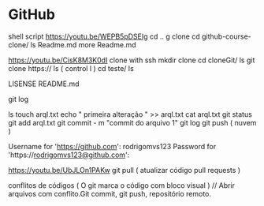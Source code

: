 # GitHub

shell script 
https://youtu.be/WEPB5pDSEIg
cd ..
g clone 
cd github-course-clone/
ls Readme.md
more Readme.md 

https://youtu.be/CisK8M3K0dI
clone with ssh 
mkdir clone 
cd cloneGit/
ls 
git clone https://
ls ( control l )
cd teste/ 
ls

LISENSE README.md

git log 

ls
touch arql.txt 
echo " primeira alteração " >> arql.txt 
cat arql.txt 
git status 
git add arql.txt 
git commit - m "commit do arquivo 1" 
git log 
git push ( nuvem ) 

Username for 'https://github.com': rodrigomvs123
Password for 'https://rodrigomvs123@github.com':

https://youtu.be/UbJLOn1PAKw
git pull ( atualizar código pull requests ) 

conflitos de códigos ( O git marca o código com bloco visual ) 
// Abrir arquivos com conflito.Git commit, git push, repositório remoto.  

